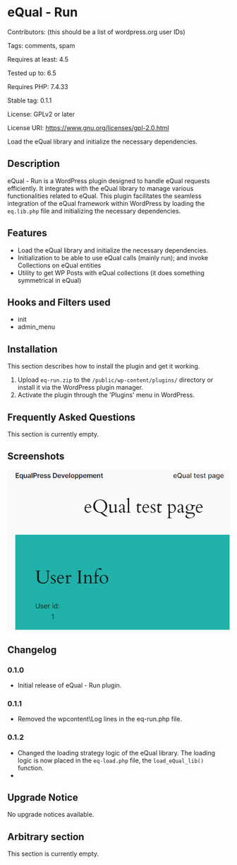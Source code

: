 # eQual - Run

Contributors: (this should be a list of wordpress.org user IDs)

Tags: comments, spam

Requires at least: 4.5

Tested up to: 6.5

Requires PHP: 7.4.33

Stable tag: 0.1.1

License: GPLv2 or later

License URI: https://www.gnu.org/licenses/gpl-2.0.html

Load the eQual library and initialize the necessary dependencies.

## Description

eQual - Run is a WordPress plugin designed to handle eQual requests efficiently. It integrates with the eQual library to
manage various functionalities related to eQual. This plugin facilitates the seamless integration of the eQual framework
within WordPress by loading the `eq.lib.php` file and initializing the necessary dependencies.

## Features

- Load the eQual library and initialize the necessary dependencies.
- Initialization to be able to use eQual calls (mainly run); and invoke Collections on eQual entities
- Utility to get WP Posts with eQual collections (it does something symmetrical in eQual)

## Hooks and Filters used

- init
- admin_menu

## Installation

This section describes how to install the plugin and get it working.

1. Upload `eq-run.zip` to the `/public/wp-content/plugins/` directory or install it via the WordPress plugin manager.
2. Activate the plugin through the 'Plugins' menu in WordPress.

## Frequently Asked Questions

This section is currently empty.

## Screenshots

![](./doc/images/poster.png)

## Changelog

### 0.1.0

- Initial release of eQual - Run plugin.

### 0.1.1

- Removed the wpcontent\Log lines in the eq-run.php file.

### 0.1.2

- Changed the loading strategy logic of the eQual library. The loading logic is now placed in the `eq-load.php` file, the ``load_eQual_lib()`` function.
-

## Upgrade Notice

No upgrade notices available.

## Arbitrary section

This section is currently empty.
